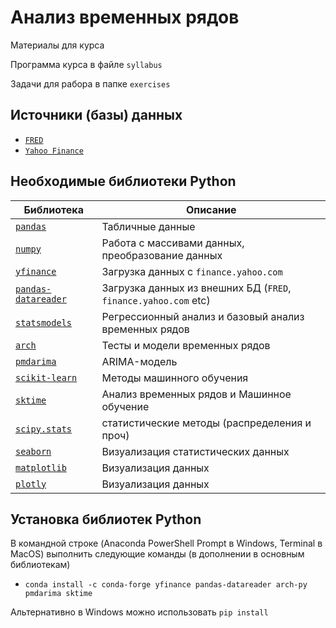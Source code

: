 # Анализ временных рядов

Материалы для курса

Программа курса в файле `syllabus`

Задачи для рабора в папке `exercises`

## Источники (базы) данных

* [`FRED`](https://fred.stlouisfed.org)
* [`Yahoo Finance`](https://finance.yahoo.com)

## Необходимые библиотеки Python

|Библиотека|Описание|
|-|-|
|[`pandas`](https://pandas.pydata.org)|Табличные данные|
|[`numpy`](https://numpy.org)|Работа с массивами данных, преобразование данных|
|[`yfinance`](https://github.com/ranaroussi/yfinance)|Загрузка данных с `finance.yahoo.com`|
|[`pandas-datareader`](https://pandas-datareader.readthedocs.io/en/latest/)|Загрузка данных из внешних БД (`FRED`, `finance.yahoo.com` etc)|
|[`statsmodels`](https://www.statsmodels.org)|Регрессионный анализ и базовый анализ временных рядов|
|[`arch`](https://arch.readthedocs.io/en/latest/index.html)|Тесты и модели временных рядов|
|[`pmdarima`](https://alkaline-ml.com/pmdarima/index.html)|ARIMA-модель|
|[`scikit-learn`](https://scikit-learn.org/stable/index.html)|Методы машинного обучения|
|[`sktime`](https://www.sktime.net/en/stable/index.html)|Анализ временных рядов и Машинное обучение|
|[`scipy.stats`](https://docs.scipy.org/doc/scipy/reference/stats.html)|статистические методы (распределения и проч)|
|[`seaborn`](https://seaborn.pydata.org)|Визуализация статистических данных|
|[`matplotlib`](https://matplotlib.org)|Визуализация данных|
|[`plotly`](https://plotly.com/python/)|Визуализация данных|

## Установка библиотек Python

В командной строке (Anaconda PowerShell Prompt в Windows, Terminal в MacOS) выполнить следующие команды (в дополнении в основным библиотекам)

- `conda install -c conda-forge yfinance pandas-datareader arch-py pmdarima sktime`

Альтернативно в Windows можно использовать `pip install`
